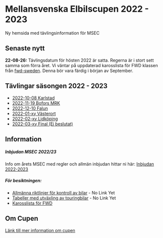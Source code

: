 # Mellansvenska Elbilscupen 2022 - 2023

Ny hemsida med tävlingsinformation för MSEC

## Senaste nytt
__22-08-26:__ Tävlingsdatum för hösten 2022 är satta. Regerna är i stort sett samma som förra året. Vi väntar på uppdaterad karosslista för FWD klassen från [fwd-sweden](http://fwd-sweden.se). Denna bör vara färdig i början av September.

## Tävlingar säsongen 2022 - 2023
* [2022-10-08 Karlstad](races_22-23.md)
* [2022-11-19 Bofors MRK](races_22-23.md)
* [2022-12-10 Falun](races_22-23.md)
* [2022-01-xy Västerort](races_22-23.md)
* [2022-02-xy Lidköping](races_22-23.md)
* [2022-03-xy Final (Ej beslutat)](races_22-23.md)

## Information

##### Inbjudan MSEC 2022/23
Info om årets MSEC med regler och allmän inbjudan hittar ni här: [Inbjudan 2022-2023](invite_22-23.md)

##### För besiktningen:
- [Allmänna riktlinjer för kontroll av bilar]() - No Link Yet
- [Tabeller med utväxling av touringbilar]() - No Link Yet
- [Karosslista för FWD](./files/karosser.pdf)

## Om Cupen
[Länk till mer information om cupen](about.md)
